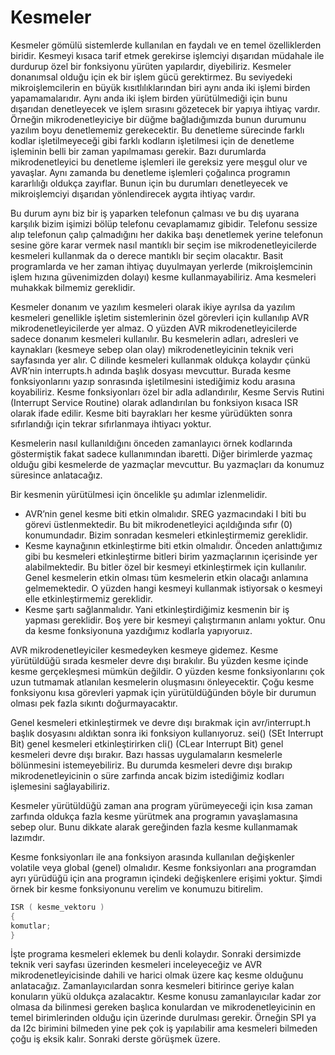 # Kesmeler

Kesmeler gömülü sistemlerde kullanılan en faydalı ve en temel özelliklerden biridir. Kesmeyi kısaca tarif etmek gerekirse işlemciyi dışarıdan müdahale ile durdurup özel bir fonksiyonu yürüten yapılardır, diyebiliriz. Kesmeler donanımsal olduğu için ek bir işlem gücü gerektirmez. Bu seviyedeki mikroişlemcilerin en büyük kısıtlılıklarından biri aynı anda iki işlemi birden yapamamalarıdır. Aynı anda iki işlem birden yürütülmediği için bunu dışarıdan denetleyecek ve işlem sırasını gözetecek bir yapıya ihtiyaç vardır. Örneğin mikrodenetleyiciye bir düğme bağladığımızda bunun durumunu yazılım boyu denetlememiz gerekecektir. Bu denetleme sürecinde farklı kodlar işletilmeyeceği gibi farklı kodların işletilmesi için de denetleme işleminin belli bir zaman yapılmaması gerekir. Bazı durumlarda mikrodenetleyici bu denetleme işlemleri ile gereksiz yere meşgul olur ve yavaşlar. Aynı zamanda bu denetleme işlemleri çoğalınca programın kararlılığı oldukça zayıflar. Bunun için bu durumları denetleyecek ve mikroişlemciyi dışarıdan yönlendirecek aygıta ihtiyaç vardır.

Bu durum aynı biz bir iş yaparken telefonun çalması ve bu dış uyarana karşılık bizim işimizi bölüp telefonu cevaplamamız gibidir. Telefonu sessize alıp telefonun çalıp çalmadığını her dakika başı denetlemek yerine telefonun sesine göre karar vermek nasıl mantıklı bir seçim ise mikrodenetleyicilerde kesmeleri kullanmak da o derece mantıklı bir seçim olacaktır. Basit programlarda ve her zaman ihtiyaç duyulmayan yerlerde \(mikroişlemcinin işlem hızına güvenimizden dolayı\) kesme kullanmayabiliriz. Ama kesmeleri muhakkak bilmemiz gereklidir.

Kesmeler donanım ve yazılım kesmeleri olarak ikiye ayrılsa da yazılım kesmeleri genellikle işletim sistemlerinin özel görevleri için kullanılıp AVR mikrodenetleyicilerde yer almaz. O yüzden AVR mikrodenetleyicilerde sadece donanım kesmeleri kullanılır. Bu kesmelerin adları, adresleri ve kaynakları \(kesmeye sebep olan olay\) mikrodenetleyicinin teknik veri sayfasında yer alır. C dilinde kesmeleri kullanmak oldukça kolaydır çünkü AVR’nin interrupts.h adında başlık dosyası mevcuttur. Burada kesme fonksiyonlarını yazıp sonrasında işletilmesini istediğimiz kodu arasına koyabiliriz. Kesme fonksiyonları özel bir adla adlandırılır, Kesme Servis Rutini \(Interrupt Service Routine\) olarak adlandırılan bu fonksiyon kısaca ISR olarak ifade edilir.  Kesme biti bayrakları her kesme yürüdükten sonra sıfırlandığı için tekrar sıfırlanmaya ihtiyacı yoktur.

Kesmelerin nasıl kullanıldığını önceden zamanlayıcı örnek kodlarında göstermiştik fakat sadece kullanımından ibaretti. Diğer birimlerde yazmaç olduğu gibi kesmelerde de yazmaçlar mevcuttur. Bu yazmaçları da konumuz süresince anlatacağız.

Bir kesmenin yürütülmesi için öncelikle şu adımlar izlenmelidir.

* AVR’nin genel kesme biti etkin olmalıdır. SREG yazmacındaki I biti bu görevi üstlenmektedir. Bu bit mikrodenetleyici açıldığında sıfır \(0\) konumundadır. Bizim sonradan kesmeleri etkinleştirmemiz gereklidir.
* Kesme kaynağının etkinleştirme biti etkin olmalıdır. Önceden anlattığımız gibi bu kesmeleri etkinleştirme bitleri birim yazmaçlarının içerisinde yer alabilmektedir. Bu bitler özel bir kesmeyi etkinleştirmek için kullanılır. Genel kesmelerin etkin olması tüm kesmelerin etkin olacağı anlamına gelmemektedir. O yüzden hangi kesmeyi kullanmak istiyorsak o kesmeyi elle etkinleştirmemiz gereklidir.
* Kesme şartı sağlanmalıdır. Yani etkinleştirdiğimiz kesmenin bir iş yapması gereklidir. Boş yere bir kesmeyi çalıştırmanın anlamı yoktur. Onu da kesme fonksiyonuna yazdığımız kodlarla yapıyoruız.

AVR mikrodenetleyiciler kesmedeyken kesmeye gidemez. Kesme yürütüldüğü sırada kesmeler devre dışı bırakılır. Bu yüzden kesme içinde kesme gerçekleşmesi mümkün değildir. O yüzden kesme fonksiyonlarını çok uzun tutmamak atlanılan kesmelerin oluşmasını önleyecektir. Çoğu kesme fonksiyonu kısa görevleri yapmak için yürütüldüğünden böyle bir durumun olması pek fazla sıkıntı doğurmayacaktır.

Genel kesmeleri etkinleştirmek ve devre dışı bırakmak için avr/interrupt.h başlık dosyasını aldıktan sonra iki fonksiyon kullanıyoruz. sei\(\) \(SEt Interrupt Bit\) genel kesmeleri etkinleştirirken cli\(\) \(CLear Interrupt Bit\) genel kesmeleri devre dışı bırakır. Bazı hassas uygulamaların kesmelerle bölünmesini istemeyebiliriz. Bu durumda kesmeleri devre dışı bırakıp mikrodenetleyicinin o süre zarfında ancak bizim istediğimiz kodları işlemesini sağlayabiliriz.

Kesmeler yürütüldüğü zaman ana program yürümeyeceği için kısa zaman zarfında oldukça fazla kesme yürütmek ana programın yavaşlamasına sebep olur. Bunu dikkate alarak gereğinden fazla kesme kullanmamak lazımdır.

Kesme fonksiyonları ile ana fonksiyon arasında kullanılan değişkenler volatile veya global \(genel\) olmalıdır. Kesme fonksiyonları ana programdan ayrı yürüdüğü için ana programın içindeki değişkenlere erişimi yoktur. Şimdi örnek bir kesme fonksiyonunu verelim ve konumuzu bitirelim.

```c
ISR ( kesme_vektoru )
{
komutlar;
}
```

 İşte programa kesmeleri eklemek bu denli kolaydır. Sonraki dersimizde teknik veri sayfası üzerinden kesmeleri inceleyeceğiz ve AVR mikrodenetleyicisinde dahili ve harici olmak üzere kaç kesme olduğunu anlatacağız. Zamanlayıcılardan sonra kesmeleri bitirince geriye kalan konuların yükü oldukça azalacaktır. Kesme konusu zamanlayıcılar kadar zor olmasa da bilinmesi gereken başlıca konulardan ve mikrodenetleyicinin en temel birimlerinden olduğu için üzerinde durulması gerekir. Örneğin SPI ya da I2c birimini bilmeden yine pek çok iş yapılabilir ama kesmeleri bilmeden çoğu iş eksik kalır. Sonraki derste görüşmek üzere.

